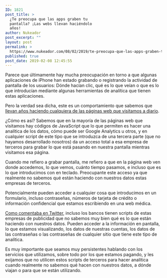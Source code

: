 ```yaml
---
ID: 1821
post_title: >
  ¿Te preocupa que las apps graben tu
  pantalla? ¡Las webs llevan haciéndolo
  años!
author: Nukeador
post_excerpt: ""
layout: post
permalink: >
  https://www.nukeador.com/08/02/2019/te-preocupa-que-las-apps-graben-tu-pantalla-las-webs-llevan-haciendolo-anos/
published: true
post_date: 2019-02-08 12:45:55
---
```

<p><script async="" src="https://telegram.org/js/telegram-widget.js?5" data-telegram-post="rincontionuke/62" data-width="100%"></script></p>

<!-- wp:paragraph -->
<p>Parece que últimamente hay mucha preocupación en torno a que algunas aplicaciones de iPhone han estado grabando o registrando la actividad de pantalla de los usuarios: Dónde hacían clic, qué es lo que veían o que es lo que introducían mediante algunas herramientas de analítica que tienen estas aplicaciones.</p>
<!-- /wp:paragraph -->

<!-- wp:paragraph -->
<p>Pero la verdad sea dicha, este es un comportamiento que sabemos que <a href="https://freedom-to-tinker.com/2017/11/15/no-boundaries-exfiltration-of-personal-data-by-session-replay-scripts/">llevan años haciendo cualquiera de las páginas web que visitamos a diario</a>. </p>
<!-- /wp:paragraph -->

<!-- wp:paragraph -->
<p>¿Cómo es así? Sabemos que en la mayoría de las páginas web que visitamos hay códigos de JavaScript que lo que permiten es hacer una analítica de los datos, cómo puede ser Google Analytics u otros, y en cualquier script de este tipo que se introduzca de una tercera parte (que no hayamos desarrollado nosotros) da un acceso total a esa empresa de terceros para grabar lo que está pasando en nuestra pantalla mientras visitamos esa página.</p>
<!-- /wp:paragraph -->

<!-- wp:paragraph -->
<p>Cuando me refiero a grabar pantalla, me refiero a que en la página web ven donde accedemos, lo que vemos, cuánto tiempo pasamos, e incluso que es lo que introducimos con en teclado. Preocupante este acceso ya que realmente no sabemos qué están haciendo con nuestros datos estas empresas de terceros.</p>
<!-- /wp:paragraph -->

<!-- wp:paragraph -->
<p>Potencialmente pueden acceder a cualquier cosa que introducimos en un formulario, incluso contraseñas, números de tarjeta de crédito o información confidencial que estamos escribiendo en una web médica. </p>
<!-- /wp:paragraph -->

<!-- wp:paragraph -->
<p><a href="https://twitter.com/nukeador/status/1093666819473371136">Como comentaba en Twitter</a>, incluso los bancos tienen scripts de estas empresas de publicidad que no sabemos muy bien qué es lo que están haciendo con nuestros datos. Pueden acceder a la información en pantalla, lo que estamos visualizando, los datos de nuestras cuentas, los datos de las contraseñas o las contraseñas de cualquier sitio que tiene este tipo de analítica.</p>
<!-- /wp:paragraph -->

<!-- wp:paragraph -->
<p>Es muy importante que seamos muy persistentes hablando con los servicios que utilizamos, sobre todo por los que estamos pagando, y les exijamos que no utilicen estos scripts de terceros para hacer analítica cuando realmente no sabemos qué hacen con nuestros datos, a dónde viajan o para que se están utilizando.</p>
<!-- /wp:paragraph -->